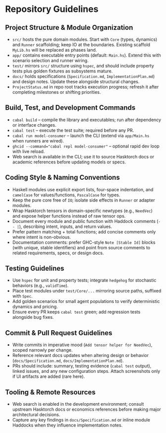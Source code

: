 # Repository Guidelines

## Project Structure & Module Organization
- `src/` hosts the pure domain modules. Start with `Core` (types, dynamics) and `Runner` scaffolding; keep IO at the boundaries. Existing scaffold `MyLib.hs` will be replaced as phases land.
- `app/` contains executable entry points (default: `Main.hs`). Extend this with scenario selection and runner wiring.
- `test/` mirrors `src/` structure using `hspec`, and should include property tests plus golden fixtures as subsystems mature.
- `docs/` holds specifications (`Specification.md`, `ImplementationPlan.md`) and design notes. Update these alongside structural changes.
- `ProjectStatus.md` in repo root tracks execution progress; refresh it after completing milestones or shifting priorities.

## Build, Test, and Development Commands
- `cabal build` – compile the library and executables; run after dependency or interface changes.
- `cabal test` – execute the test suite; required before any PR.
- `cabal run model-consumer` – launch the CLI (extend via `app/Main.hs` when runners are wired).
- `ghcid --command="cabal repl model-consumer"` – optional rapid dev loop with live reload.
- Web search is available in the CLI; use it to source Hasktorch docs or academic references before updating models or specs.

## Coding Style & Naming Conventions
- Haskell modules use explicit export lists, four-space indentation, and `camelCase` for values/functions, `PascalCase` for types.
- Keep the pure core free of `IO`; isolate side effects in `Runner` or adapter modules.
- Wrap Hasktorch tensors in domain-specific newtypes (e.g., `NeedVec`) and expose helper functions instead of raw tensor ops.
- Document every module and public function with Haddock comments (`-- |`), describing intent, inputs, and return values.
- Prefer pattern matching + total functions; add concise comments only where intent is non-obvious.
- Documentation comments: prefer GHC-style `Note [Stable Id]` blocks (with unique, stable identifiers) and point from source comments to related requirements, specs, or design docs.

## Testing Guidelines
- Use `hspec` for unit and property tests; integrate `hedgehog` for stochastic behaviors (e.g., `validTime`).
- Place test modules under `test/Core/...` mirroring source paths, suffixed with `Spec`.
- Add golden scenarios for small agent populations to verify deterministic dynamics and pricing.
- Ensure every PR keeps `cabal test` green; add regression tests alongside bug fixes.

## Commit & Pull Request Guidelines
- Write commits in imperative mood (`Add tensor helper for NeedVec`), scoped narrowly per change.
- Reference relevant docs updates when altering design or behavior (`docs/Specification.md`, `docs/ImplementationPlan.md`).
- PRs should include: summary, testing evidence (`cabal test` output), linked issues, and any new configuration steps. Attach screenshots only if UI artifacts are added (rare here).

## Tooling & Remote Resources
- Web search is enabled in the development environment; consult upstream Hasktorch docs or economics references before making major architectural decisions.
- Capture any key findings in `docs/Specification.md` or inline module Haddocks when they influence implementation notes.

